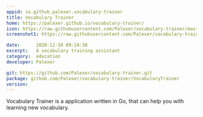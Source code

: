 ```yaml
---
appid: io.github.palexer.vocabulary-trainer
title: Vocabulary Trainer
home: https://palexer.github.io/vocabulary-trainer/
icon: https://raw.githubusercontent.com/Palexer/vocabulary-trainer/master/VocabularyTrainer/resources/icon.png
screenshot1: https://raw.githubusercontent.com/Palexer/vocabulary-trainer/master/screenshot.png

date:      2020-12-10 09:24:30
excerpt:   A vocabulary training assistant
category:  education
developer: Palexer

git: https://github.com/Palexer/vocabulary-trainer.git
package: github.com/Palexer/vocabulary-trainer/VocabularyTrainer
version: 
---
```


Vocabulary Trainer is a application written in Go, that can help you with learning new vocabulary.



